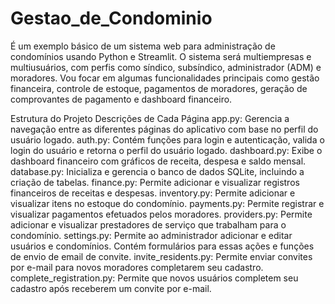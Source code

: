 # Gestao_de_Condominio

É um exemplo básico de um sistema web para administração de condomínios usando Python e Streamlit. O sistema será multiempresas e multiusuários, com perfis como síndico, subsíndico, administrador (ADM) e moradores. Vou focar em algumas funcionalidades principais como gestão financeira, controle de estoque, pagamentos de moradores, geração de comprovantes de pagamento e dashboard financeiro.

Estrutura do Projeto
Descrições de Cada Página
app.py: Gerencia a navegação entre as diferentes páginas do aplicativo com base no perfil do usuário logado.
auth.py: Contém funções para login e autenticação, valida o login do usuário e retorna o perfil do usuário logado.
dashboard.py: Exibe o dashboard financeiro com gráficos de receita, despesa e saldo mensal.
database.py: Inicializa e gerencia o banco de dados SQLite, incluindo a criação de tabelas.
finance.py: Permite adicionar e visualizar registros financeiros de receitas e despesas.
inventory.py: Permite adicionar e visualizar itens no estoque do condomínio.
payments.py: Permite registrar e visualizar pagamentos efetuados pelos moradores.
providers.py: Permite adicionar e visualizar prestadores de serviço que trabalham para o condomínio.
settings.py: Permite ao administrador adicionar e editar usuários e condomínios. Contém formulários para essas ações e funções de envio de email de convite.
invite_residents.py: Permite enviar convites por e-mail para novos moradores completarem seu cadastro.
complete_registration.py: Permite que novos usuários completem seu cadastro após receberem um convite por e-mail.